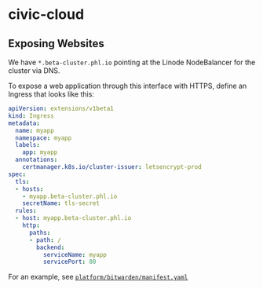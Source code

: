 # civic-cloud

## Exposing Websites

We have `*.beta-cluster.phl.io` pointing at the Linode NodeBalancer for the cluster via DNS.

To expose a web application through this interface with HTTPS, define an Ingress that looks like this:

```yaml
apiVersion: extensions/v1beta1
kind: Ingress
metadata:
  name: myapp
  namespace: myapp
  labels:
    app: myapp
  annotations:
    certmanager.k8s.io/cluster-issuer: letsencrypt-prod
spec:
  tls:
  - hosts:
    - myapp.beta-cluster.phl.io
    secretName: tls-secret
  rules:
  - host: myapp.beta-cluster.phl.io
    http:
      paths:
      - path: /
        backend:
          serviceName: myapp
          servicePort: 80
```

For an example, see [`platform/bitwarden/manifest.yaml`](./platform/bitwarden/manifest.yaml)

